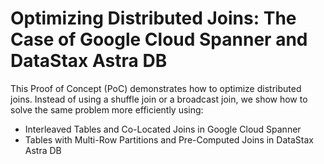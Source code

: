 # Optimizing Distributed Joins: The Case of Google Cloud Spanner and DataStax Astra DB

This Proof of Concept (PoC) demonstrates how to optimize distributed joins. Instead of using a shuffle join or a broadcast join, we show how to solve the same problem more efficiently using:
- Interleaved Tables and Co-Located Joins in Google Cloud Spanner
- Tables with Multi-Row Partitions and Pre-Computed Joins in DataStax Astra DB
